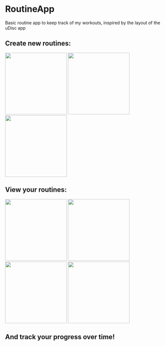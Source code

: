 # RoutineApp

Basic routine app to keep track of my workouts, inspired by the layout of the uDisc app

## Create new routines:

<img src="https://github.com/bshowell0/RoutineApp/assets/97060762/3471e7b0-aeec-4b6c-9c8e-f251eb937ff6" width="200" />
<img src="https://github.com/bshowell0/RoutineApp/assets/97060762/faf2afc9-e2de-4d26-b193-fe8dd8c1b5fc" width="200" />
<img src="https://github.com/bshowell0/RoutineApp/assets/97060762/f23683b4-b80c-4119-b56e-362668a0f41d" width="200" />

## View your routines:

<img src="https://github.com/bshowell0/RoutineApp/assets/97060762/498e6b82-8a25-40c2-a561-9d0eccdea97d" width="200" />
<img src="https://github.com/bshowell0/RoutineApp/assets/97060762/4df06597-e84f-4b43-87ba-7bf95128b547" width="200" />

<img src="https://github.com/bshowell0/RoutineApp/assets/97060762/19347230-3ca7-43de-87a2-91a7f2409aa6" width="200" />
<img src="https://github.com/bshowell0/RoutineApp/assets/97060762/4e5898b0-1ed8-4814-a572-36496dacb6ec" width="200" />

## And track your progress over time!
